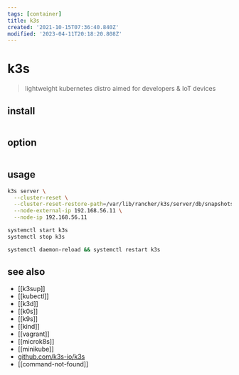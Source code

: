 ```yaml
---
tags: [container]
title: k3s
created: '2021-10-15T07:36:40.840Z'
modified: '2023-04-11T20:18:20.808Z'
---
```


# k3s

> lightweight kubernetes distro aimed for developers & IoT devices

## install

```sh
```

## option

```sh
```

## usage

```sh
k3s server \
  --cluster-reset \
  --cluster-reset-restore-path=/var/lib/rancher/k3s/server/db/snapshots/etcd-snapshot-k3s-server-1-1643738640 \
  --node-external-ip 192.168.56.11 \
  --node-ip 192.168.56.11

systemctl start k3s
systemctl stop k3s

systemctl daemon-reload && systemctl restart k3s
```

## see also

- [[k3sup]]
- [[kubectl]]
- [[k3d]]
- [[k0s]]
- [[k9s]]
- [[kind]]
- [[vagrant]]
- [[microk8s]]
- [[minikube]]
- [github.com/k3s-io/k3s](https://github.com/k3s-io/k3s)
- [[command-not-found]]
